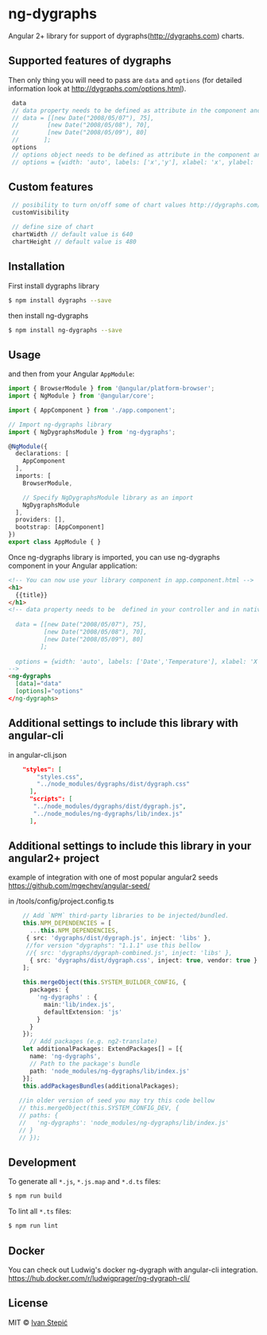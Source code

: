 # ng-dygraphs
Angular 2+ library for support of dygraphs(http://dygraphs.com) charts.

## Supported features of dygraphs
Then only thing you will need to pass are `data` and `options` (for detailed information look at http://dygraphs.com/options.html).

 ```js
  data 
  // data property needs to be defined as attribute in the component and in native array format http://dygraphs.com/data.html#array
  // data = [[new Date("2008/05/07"), 75],
  //        [new Date("2008/05/08"), 70],
  //        [new Date("2008/05/09"), 80]
  //       ];
  options
  // options object needs to be defined as attribute in the component and consist of valid options http://dygraphs.com/options.html
  // options = {width: 'auto', labels: ['x','y'], xlabel: 'x', ylabel: 'y', animatedZooms: true, pointSize: 4}
```

## Custom features
 ```js
  // posibility to turn on/off some of chart values http://dygraphs.com/tests/visibility.html, default value is 'false'
  customVisibility

  // define size of chart
  chartWidth // default value is 640
  chartHeight // default value is 480
```

## Installation

First install dygraphs library

```bash
$ npm install dygraphs --save
```
then install ng-dygraphs

```bash
$ npm install ng-dygraphs --save
```

## Usage
 
and then from your Angular `AppModule`:

```typescript
import { BrowserModule } from '@angular/platform-browser';
import { NgModule } from '@angular/core';

import { AppComponent } from './app.component';

// Import ng-dygraphs library
import { NgDygraphsModule } from 'ng-dygraphs';

@NgModule({
  declarations: [
    AppComponent
  ],
  imports: [
    BrowserModule,

    // Specify NgDygraphsModule library as an import
    NgDygraphsModule
  ],
  providers: [],
  bootstrap: [AppComponent]
})
export class AppModule { }
```

Once ng-dygraphs library is imported, you can use ng-dygraphs component in your Angular application:

```html
<!-- You can now use your library component in app.component.html -->
<h1>
  {{title}}
</h1>
<!-- data property needs to be  defined in your controller and in native array format http://dygraphs.com/data.html#array
  
  data = [[new Date("2008/05/07"), 75],
          [new Date("2008/05/08"), 70],
          [new Date("2008/05/09"), 80]
         ];
  
  options = {width: 'auto', labels: ['Date','Temperature'], xlabel: 'X label text', ylabel: 'Y label text', title: 'Working title :)', animatedZooms: true, pointSize: 4}
-->
<ng-dygraphs
  [data]="data"
  [options]="options"
</ng-dygraphs>
```

## Additional settings to include this library with angular-cli

in angular-cli.json
```json
    "styles": [
        "styles.css",
        "../node_modules/dygraphs/dist/dygraph.css"
      ],
      "scripts": [
       "../node_modules/dygraphs/dist/dygraph.js",
       "../node_modules/ng-dygraphs/lib/index.js"
      ],
```


## Additional settings to include this library in your angular2+ project
example of integration with one of most popular angular2 seeds https://github.com/mgechev/angular-seed/

in /tools/config/project.config.ts
```typescript
    // Add `NPM` third-party libraries to be injected/bundled.
    this.NPM_DEPENDENCIES = [
      ...this.NPM_DEPENDENCIES,
     { src: 'dygraphs/dist/dygraph.js', inject: 'libs' },
     //for version "dygraphs": "1.1.1" use this bellow
     //{ src: 'dygraphs/dygraph-combined.js', inject: 'libs' },
      { src: 'dygraphs/dist/dygraph.css', inject: true, vendor: true }
    ];
    
    this.mergeObject(this.SYSTEM_BUILDER_CONFIG, {
      packages: {
        'ng-dygraphs' : {
          main:'lib/index.js',
          defaultExtension: 'js'
        }
      }
    });
      // Add packages (e.g. ng2-translate)
    let additionalPackages: ExtendPackages[] = [{
      name: 'ng-dygraphs',
      // Path to the package's bundle
      path: 'node_modules/ng-dygraphs/lib/index.js'
    }];
    this.addPackagesBundles(additionalPackages);
    
   //in older version of seed you may try this code bellow 
   // this.mergeObject(this.SYSTEM_CONFIG_DEV, {
   // paths: {
   //   'ng-dygraphs': 'node_modules/ng-dygraphs/lib/index.js'
   // }
   // });
```

## Development

To generate all `*.js`, `*.js.map` and `*.d.ts` files:

```bash
$ npm run build
```

To lint all `*.ts` files:

```bash
$ npm run lint
```

## Docker

You can check out Ludwig's docker ng-dygraph with angular-cli integration.
https://hub.docker.com/r/ludwigprager/ng-dygraph-cli/


## License

MIT © [Ivan Stepić](stepicivan@gmail.com)
